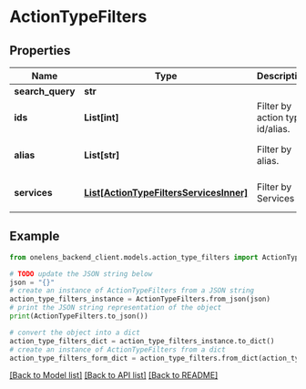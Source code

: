 # ActionTypeFilters


## Properties

Name | Type | Description | Notes
------------ | ------------- | ------------- | -------------
**search_query** | **str** |  | [optional] 
**ids** | **List[int]** | Filter by action type id/alias. | [optional] [default to []]
**alias** | **List[str]** | Filter by alias. | [optional] [default to []]
**services** | [**List[ActionTypeFiltersServicesInner]**](ActionTypeFiltersServicesInner.md) | Filter by Services | [optional] [default to []]

## Example

```python
from onelens_backend_client.models.action_type_filters import ActionTypeFilters

# TODO update the JSON string below
json = "{}"
# create an instance of ActionTypeFilters from a JSON string
action_type_filters_instance = ActionTypeFilters.from_json(json)
# print the JSON string representation of the object
print(ActionTypeFilters.to_json())

# convert the object into a dict
action_type_filters_dict = action_type_filters_instance.to_dict()
# create an instance of ActionTypeFilters from a dict
action_type_filters_form_dict = action_type_filters.from_dict(action_type_filters_dict)
```
[[Back to Model list]](../README.md#documentation-for-models) [[Back to API list]](../README.md#documentation-for-api-endpoints) [[Back to README]](../README.md)


